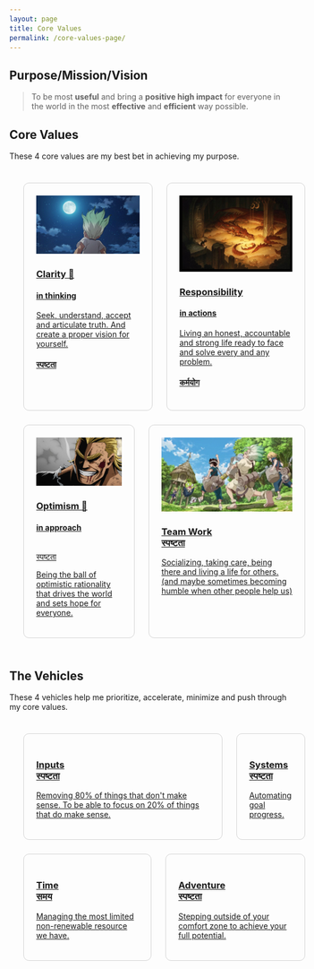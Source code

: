 ```yaml
---
layout: page
title: Core Values
permalink: /core-values-page/
---
```


## Purpose/Mission/Vision

> To be most **useful** and bring a **positive high impact** for everyone in the world in the most **effective** and **efficient** way possible.

## Core Values

These 4 core values are my best bet in achieving my purpose.

<div class="core-values-container">
    <div class="core-values-row">
        <a class="post-link core-values-box col-md-6 col-sm-12" href="/philosophy/core-values/truth">
            <img src="/images/core-values/clarity.jpeg">
            <h3> Clarity 🔭<h4>in thinking</h4></h3>
            <p class="post-meta-description">Seek, understand, accept and articulate truth. And create a proper vision for yourself.</p>
            <h4>स्पष्टता</h4>
        </a>
        <a class="post-link core-values-box col-md-6 col-sm-12" href="/philosophy/core-values/responsibility">
            <img src="/images/core-values/cave-you-seek.jpg">
            <h3> Responsibility<h4>in actions</h4></h3>
            <p class="post-meta-description">Living an honest, accountable and strong life ready to face and solve every and any problem.</p>
            <h4>कर्मयोग</h4>
        </a>
    </div>
    <div class="core-values-row">
        <a class="post-link core-values-box col-md-6 col-sm-12" href="/philosophy/core-values/peace">
            <img src="/images/core-values/optimism.jpeg">
            <h3>Optimism 🔭 <h4>in approach</h4><br>स्पष्टता</h3>
            <p class="post-meta-description">Being the ball of optimistic rationality that drives the world and sets hope for everyone.</p>
        </a>
        <a class="post-link core-values-box col-md-6 col-sm-12" href="/philosophy/core-values/team-work">
            <img src="/images/team-work/team-work.webp">
            <h3>Team Work<br>स्पष्टता</h3>
            <p class="post-meta-description">Socializing, taking care, being there and living a life for others. (and maybe sometimes becoming humble when other people help us)</p>
        </a>
    </div>
</div>

## The Vehicles

These 4 vehicles help me prioritize, accelerate, minimize and push through my core values.

<div class="core-values-container">
    <div class="core-values-row">
        <a class="post-link core-values-box col-md-6 col-sm-12" href="/philosophy/core-values/inputs">
            <h3>Inputs<br>स्पष्टता</h3>
            <p class="post-meta-description">Removing 80% of things that don't make sense. To be able to focus on 20% of things that do make sense.</p>
        </a>
        <a class="post-link core-values-box col-md-6 col-sm-12" href="/philosophy/core-values/systems">
            <h3>Systems<br>स्पष्टता</h3>
            <p class="post-meta-description">Automating goal progress.</p>
        </a>
    </div>
    <div class="core-values-row">
       <a class="post-link core-values-box col-md-6 col-sm-12" href="/philosophy/core-values/time">
            <h3>Time<br>समय</h3>
            <p class="post-meta-description">Managing the most limited non-renewable resource we have.</p>
        </a>
        <a class="post-link core-values-box col-md-6 col-sm-12" href="/philosophy/core-values/adventure">
            <h3>Adventure<br>स्पष्टता</h3>
            <p class="post-meta-description">Stepping outside of your comfort zone to achieve your full potential.</p>
        </a>
    </div>
</div>

<style>
    .core-values-container {
        display: flex;
        width: 100%;
        flex-direction: column;
        gap: 25px;
        padding: 25px;

        img {
            max-height: 300px !important;
        }
    }
      @media screen and (max-width: 500px) {
        .core-values-row{
            flex-direction: column;
        }
      }

    
    .core-values-row {
        display: flex;
        gap: 25px;
    }
    .core-values-box.col-md-6 {
        padding: 22px;
        border: 1px solid #00000029;
        border-radius: 10px;
        /*background-color: #1b2335;*/
    }
    .core-values-box:hover{
        border-color: #0074d9;
    }
</style>
